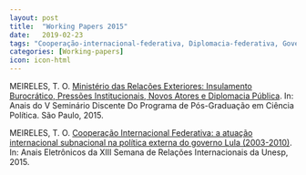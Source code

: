 ```yaml
---
layout: post
title:  "Working Papers 2015"
date:   2019-02-23
tags: "Cooperação-internacional-federativa, Diplomacia-federativa, Governos-subnacionais, Paradiplomacia, MRE, Insulamento-burocrático"
categories: [Working-papers]
icon: icon-html
---
```


MEIRELES, T. O. [Ministério das Relações Exteriores: Insulamento Burocrático, Pressões Institucionais, Novos Atores e Diplomacia Pública](http://conferencias.fflch.usp.br/sdpscp/Vsem/paper/view/369/195). In: Anais do V Seminário Discente Do Programa de Pós-Graduação em Ciência Política. São Paulo, 2015.

MEIRELES, T. O. [Cooperação Internacional Federativa: a atuação internacional subnacional na política externa do governo Lula (2003-2010)](http://www.marilia.unesp.br/Home/Eventos/2015/xiiisemanaderelacoesinternacionais/cooperacao-internacional_thiago-de-oliveira.pdf). In: Anais Eletrônicos da XIII Semana de Relações Internacionais da Unesp, 2015.
